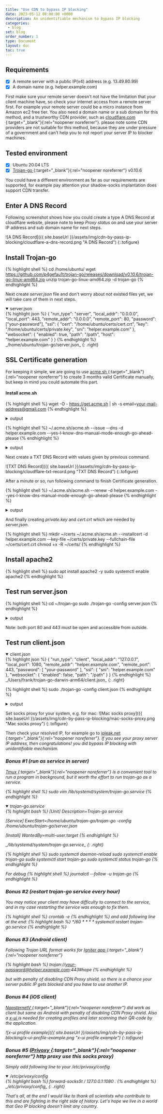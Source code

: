 ```yaml
---
title: "Use CDN to bypass IP blocking"
date: 2023-05-12 08:08:00 +0000
description: An unidentifiable mechanism to bypass IP blocking
categories:
 - blog
set: blog
order_number: 1
type: Document
layout: doc
toc: true
---
```



## Requirements

- [x] A remote server with a public IP(v4) address (e.g. 13.49.80.99)
- [x] A domain name (e.g. helper.example.com)

First make sure your remote server doesn't not have the limitation that your client machine have, so check your internet access from a remote server first. For example your remote server could be a micro instance from Amazon ec2 free tier. You also need a domain name or a sub domain for this method, and a trustworthy CDN provider, such as [cloudflare.com <i class="fa-solid fa-arrow-up-right-from-square"></i>](https://cloudflare.com){:target="_blank"}{:rel="noopener noreferrer"}. please note some CDN providers are not suitable for this method, because they are under pressure of a government and can't help you to not report your server IP to blocker machines.

## Tested environment

- [x] Ubuntu 20.04 LTS
- [x] [Trojan-go <i class="fa-solid fa-arrow-up-right-from-square"></i>](https://github.com/p4gefau1t/trojan-go){:target="_blank"}{:rel="noopener noreferrer"} v0.10.6

You could have a different environment as far as our requirements are supported, for example pay attention your shadow-socks implantation does support CDN transfer.

## Enter A DNS Record

Following screenshot shows how you could create a type A DNS Record at cloudflare website, please note to keep _Proxy status_ on and use your server IP address and sub domain name for next steps.

![A DNS Record]({{ site.baseUrl }}/assets/img/cdn-by-pass-ip-blocking/cloudflare-a-dns-record.png "A DNS Record")
{:.tofigure}

## Install Trojan-go

{% highlight shell %}
cd /home/ubuntu/
wget https://github.com/p4gefau1t/trojan-go/releases/download/v0.10.6/trojan-go-linux-amd64.zip
unzip trojan-go-linux-amd64.zip -d trojan-go
{% endhighlight %}
<br />

Next create _server.json_ file and don't worry about not existed files yet, we will take care of them in next steps.
<details open><summary>server.json</summary>
{% highlight json %}
{
  "run_type": "server",
  "local_addr": "0.0.0.0",
  "local_port": 443,
  "remote_addr": "0.0.0.0",
  "remote_port": 80,
  "password": ["your-password"],
  "ssl": {
    "cert": "/home/ubuntu/certs/cert.crt",
    "key": "/home/ubuntu/certs/private.key",
    "sni": "helper.example.com"
  },
  "websocket": {
    "enabled": true,
    "path": "/path",
    "host": "helper.example.com"
  }
}
{% endhighlight %}
</details>
_/home/ubuntu/trojan-go/server.json_
{: .right}

## SSL Certificate generation

For keeping it simple, we are going to use [acme.sh <i class="fa-solid fa-arrow-up-right-from-square"></i>](https://github.com/acmesh-official/acme.sh){:target="_blank"}{:rel="noopener noreferrer"} to create 3 months valid Certificate manually, but keep in mind you could automate this part.

#### Install acme.sh

{% highlight shell %}
wget -O -  https://get.acme.sh | sh -s email=your-mail-address@gmail.com
{% endhighlight %}

<details><summary>output</summary>
{% highlight shell %}
[Fri May 12 12:44:09 UTC 2023] Installing from online archive.
[Fri May 12 12:44:09 UTC 2023] Downloading https://github.com/acmesh-official/acme.sh/archive/master.tar.gz
[Fri May 12 12:44:09 UTC 2023] Extracting master.tar.gz
[Fri May 12 12:44:09 UTC 2023] It is recommended to install socat first.
[Fri May 12 12:44:09 UTC 2023] We use socat for standalone server if you use standalone mode.
[Fri May 12 12:44:09 UTC 2023] If you don't use standalone mode, just ignore this warning.
[Fri May 12 12:44:09 UTC 2023] Installing to /home/ubuntu/.acme.sh
[Fri May 12 12:44:09 UTC 2023] Installed to /home/ubuntu/.acme.sh/acme.sh
[Fri May 12 12:44:09 UTC 2023] Installing alias to '/home/ubuntu/.bashrc'
[Fri May 12 12:44:09 UTC 2023] OK, Close and reopen your terminal to start using acme.sh
[Fri May 12 12:44:09 UTC 2023] Installing cron job
no crontab for ubuntu
no crontab for ubuntu
[Fri May 12 12:44:09 UTC 2023] Good, bash is found, so change the shebang to use bash as preferred.
[Fri May 12 12:44:10 UTC 2023] OK
[Fri May 12 12:44:10 UTC 2023] Install success!
{% endhighlight %}
</details>

{% highlight shell %}
~/.acme.sh/acme.sh --issue --dns -d helper.example.com --yes-I-know-dns-manual-mode-enough-go-ahead-please
{% endhighlight %}

<details><summary>output</summary>
{% highlight shell %}
[Fri May 12 12:53:34 UTC 2023] Using CA: https://acme.zerossl.com/v2/DV90
[Fri May 12 12:53:34 UTC 2023] Single domain='helper.example.com'
[Fri May 12 12:53:34 UTC 2023] Getting domain auth token for each domain
[Fri May 12 12:53:35 UTC 2023] Getting webroot for domain='helper.example.com'
[Fri May 12 12:53:36 UTC 2023] Add the following TXT record:
[Fri May 12 12:53:36 UTC 2023] Domain: '_acme-challenge.helper.example.com'
[Fri May 12 12:53:36 UTC 2023] TXT value: 'pvTeAEHR-ItbJPekq05btsa-EM1hn5atGVFcZxlzJIA'
[Fri May 12 12:53:36 UTC 2023] Please be aware that you prepend _acme-challenge. before your domain
[Fri May 12 12:53:36 UTC 2023] so the resulting subdomain will be: _acme-challenge.helper.example.com
[Fri May 12 12:53:36 UTC 2023] Please add the TXT records to the domains, and re-run with --renew.
[Fri May 12 12:53:36 UTC 2023] Please add '--debug' or '--log' to check more details.
[Fri May 12 12:53:36 UTC 2023] See: https://github.com/acmesh-official/acme.sh/wiki/How-to-debug-acme.sh
{% endhighlight %}
</details>

Next create a TXT DNS Record with values given by previous command.

![TXT DNS Record]({{ site.baseUrl }}/assets/img/cdn-by-pass-ip-blocking/cloudflare-txt-record.png "TXT DNS Record")
{:.tofigure}

After a minute or so, run following command to finish Certificate generation.

{% highlight shell %}
 ~/.acme.sh/acme.sh --renew -d helper.example.com  --yes-I-know-dns-manual-mode-enough-go-ahead-please
{% endhighlight %}

<details><summary>output</summary>
{% highlight shell %}
[Fri May 12 13:08:56 UTC 2023] The domain 'helper.example.com' seems to have a ECC cert already, lets use ecc cert.
[Fri May 12 13:08:56 UTC 2023] Renew: 'helper.example.com'
[Fri May 12 13:08:56 UTC 2023] Renew to Le_API=https://acme.zerossl.com/v2/DV90
[Fri May 12 13:08:56 UTC 2023] Using CA: https://acme.zerossl.com/v2/DV90
[Fri May 12 13:08:56 UTC 2023] Single domain='helper.example.com'
[Fri May 12 13:08:56 UTC 2023] Getting domain auth token for each domain
[Fri May 12 13:08:56 UTC 2023] Verifying: helper.example.com
[Fri May 12 13:08:58 UTC 2023] Processing, The CA is processing your order, please just wait. (1/30)
[Fri May 12 13:09:01 UTC 2023] Success
[Fri May 12 13:09:01 UTC 2023] Verify finished, start to sign.
[Fri May 12 13:09:01 UTC 2023] Lets finalize the order.
[Fri May 12 13:09:01 UTC 2023] Le_OrderFinalize='https://acme.zerossl.com/v2/DV90/order/kND...P8A/finalize'
[Fri May 12 13:09:02 UTC 2023] Order status is processing, lets sleep and retry.
[Fri May 12 13:09:02 UTC 2023] Retry after: 15
[Fri May 12 13:09:18 UTC 2023] Polling order status: https://acme.zerossl.com/v2/DV90/order/kND...P8A
[Fri May 12 13:09:18 UTC 2023] Downloading cert.
[Fri May 12 13:09:19 UTC 2023] Le_LinkCert='https://acme.zerossl.com/v2/DV90/cert/rZZ-...bbQ'
[Fri May 12 13:09:19 UTC 2023] Cert success.
-----BEGIN CERTIFICATE-----
MIIEDDCCA5KgAwIBAgIRAIU1Czr+VzBMW01Rp5hUP44wCgYIKoZIzj0EAwMwSzEL
MAkGA1UEBhMCQVQxEDAOBgNVBAoTB1plcm9TU0wxKjAoBgNVBAMTIVplcm9TU0wg
RUNDIERvbWFpbiBTZWN1cmUgU2l0ZSBDQTAeFw0yMzA1MTIwMDAwMDBaFw0yMzA4
...
w5oQT9b4Fe7CbKeYWliZECaCd0Y8nEBRBzAfBgNVHREEGDAWghRoZWxwZXIudGFh
a2Nsb3VkLmNvbTAKBggqhkjOPQQDAwNoADBlAjEA6+8yCrS3Fh2+dR0aKX0hKV+B
NaKg3k3etgp6mbftyehTgbs+GVLL++6uDwtMXSUgAjByPLMfWshlHqZVrGg/F+R3
1PLKmf91b1EZRRRGeMEQ+TBGqusOQf3d+cvizYSnq+I=
-----END CERTIFICATE-----
[Fri May 12 13:09:19 UTC 2023] Your cert is in: /home/ubuntu/.acme.sh/helper.example.com_ecc/helper.example.com.cer
[Fri May 12 13:09:19 UTC 2023] Your cert key is in: /home/ubuntu/.acme.sh/helper.example.com_ecc/helper.example.com.key
[Fri May 12 13:09:19 UTC 2023] The intermediate CA cert is in: /home/ubuntu/.acme.sh/helper.example.com_ecc/ca.cer
[Fri May 12 13:09:19 UTC 2023] And the full chain certs is there: /home/ubuntu/.acme.sh/helper.example.com_ecc/fullchain.cer
{% endhighlight %}
</details>

And finally creating _private.key_ and _cert.crt_ which are needed by _server.json_.

{% highlight shell %}
mkdir ~/certs
~/.acme.sh/acme.sh --installcert -d helper.example.com --key-file ~/certs/private.key --fullchain-file ~/certs/cert.crt
chmod +x -R ~/certs/
{% endhighlight %}

## Install apache2
{% highlight shell %}
sudo apt install apache2 -y
sudo systemctl enable apache2
{% endhighlight %}

## Test run server.json

{% highlight shell %}
cd ~/trojan-go
sudo ./trojan-go -config server.json
{% endhighlight %}

<details><summary>output</summary>
{% highlight shell %}
[INFO]  2023/05/12 13:36:40 trojan-go v0.10.6 initializing
[WARN]  2023/05/12 13:36:40 empty tls fallback port
[WARN]  2023/05/12 13:36:40 empty tls http response
{% endhighlight %}
</details>

Note: both port 80 and 443 must be open and accessible from outside.

## Test run client.json

<details open><summary>client.json</summary>
{% highlight json %}
{
    "run_type": "client",
    "local_addr": "127.0.0.1",
    "local_port": 1080,
    "remote_addr": "helper.example.com",
    "remote_port": 443,
    "password": [
        "your-password"
    ],
    "ssl": {
        "sni": "helper.example.com"
    },
    "websocket": {
        "enabled": false,
        "path": "/path"
    }
}
{% endhighlight %}
</details>
_/Users/frank/trojan-go-darwin-arm64/client.json_
{: .right}

{% highlight shell %}
sudo ./trojan-go -config client.json
{% endhighlight %}

<details><summary>output</summary>
{% highlight shell %}
[INFO]  2023/05/12 13:59:28 trojan-go v0.10.6 initializing
[INFO]  2023/05/12 13:59:28 adapter listening on tcp/udp: 127.0.0.1:1080
[INFO]  2023/05/12 13:59:28 cert is unspecified, using default ca list
{% endhighlight %}
</details>

Set socks proxy for your system, e.g. for mac:
![Mac socks proxy]({{ site.baseUrl }}/assets/img/cdn-by-pass-ip-blocking/mac-socks-proxy.png "Mac socks proxy")
{:.tofigure}

Then check your resolved IP, for example go to [ipleak.net <i class="fa-solid fa-arrow-up-right-from-square"/>](https://ipleak.net){:target="_blank"}{:rel="noopener noreferrer"}. If you see your proxy server IP address, then congratulations! you did bypass IP blocking with unidentifiable mechanism.

### Bonus #1 (run as service in server)

[Tmux <i class="fa-solid fa-arrow-up-right-from-square"/>](https://github.com/tmux/tmux/wiki){:target="_blank"}{:rel="noopener noreferrer"} is a convenient tool to run a program in background, but it worth the effort to run trojan-go as a service.

{% highlight shell %}
sudo vim /lib/systemd/system/trojan-go.service
{% endhighlight %}

<details open><summary>trojan-go.service</summary>
{% highlight bash %}
[Unit]
Description=Trojan-go service

[Service]
ExecStart=/home/ubuntu/trojan-go/trojan-go -config /home/ubuntu/trojan-go/server.json

[Install]
WantedBy=multi-user.target
{% endhighlight %}
</details>
_/lib/systemd/system/trojan-go.service_
{: .right}

{% highlight shell %}
sudo systemctl daemon-reload
sudo systemctl enable trojan-go
sudo systemctl start trojan-go
sudo systemctl status trojan-go
{% endhighlight %}

For debug
{% highlight shell %}
journalctl --follow -u trojan-go
{% endhighlight %}

### Bonus #2 (restart trojan-go service every hour)

You may notice your client may have difficulty to connect to the service, and in my case restarting the service was enough to fix them.

{% highlight shell %}
crontab -e
{% endhighlight %}
and add following line at the end:
{% highlight bash %}
*/60 * * * * systemctl restart trojan-go.service
{% endhighlight %}

### Bonus #3 (Android client)

Following Trojan URL format works for [Igniter app <i class="fa-solid fa-arrow-up-right-from-square"/>](https://play.google.com/store/apps/details?id=io.github.trojan_gfw.igniter){:target="_blank"}{:rel="noopener noreferrer"}

{% highlight bash %}
trojan://your-password@helper.example.com:443#hope
{% endhighlight %}

but with penalty of disabling _CDN Proxy shield_, so there is a chance your server public IP gets blocked and you have to use another IP.

### Bonus #4 (iOS client)

[NapsternetV <i class="fa-solid fa-arrow-up-right-from-square"/>](https://apps.apple.com/us/app/napsternetv/id1629465476){:target="_blank"}{:rel="noopener noreferrer"} did work as client but same as Android with penalty of disabling _CDN Proxy shield_. Also a [x-ui <i class="fa-solid fa-arrow-up-right-from-square"/>](https://github.com/vaxilu/x-ui) is needed for creating profiles and later scanning their QR-code by the application.

![x-ui profile example]({{ site.baseUrl }}/assets/img/cdn-by-pass-ip-blocking/x-ui-profile-example.png "x-ui profile example")
{:.tofigure}

### Bonus #5 ([Privoxy <i class="fa-solid fa-arrow-up-right-from-square"/>](https://www.privoxy.org/){:target="_blank"}{:rel="noopener noreferrer"} http proxy use this socks proxy)

Simply add following line to your _/etc/privoxy/config_
<details open><summary>/etc/privoxy/config</summary>
{% highlight bash %}
forward-socks5t   /               127.0.0.1:1080 .
{% endhighlight %}
</details>
_/etc/privoxy/config_
{: .right}

That's all, at the end I would like to thank all scientists who contribute to this and are fighting in the right side of history. Let's hope we live in a world that Geo IP blocking doesn't limit any country.